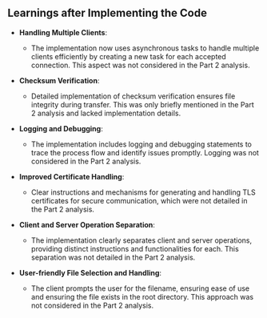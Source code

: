 ## Learnings after Implementing the Code

- **Handling Multiple Clients**:
  - The implementation now uses asynchronous tasks to handle multiple clients efficiently by creating a new task for each accepted connection. This aspect was not considered in the Part 2 analysis.

- **Checksum Verification**:
  - Detailed implementation of checksum verification ensures file integrity during transfer. This was only briefly mentioned in the Part 2 analysis and lacked implementation details.

- **Logging and Debugging**:
  - The implementation includes logging and debugging statements to trace the process flow and identify issues promptly. Logging was not considered in the Part 2 analysis.

- **Improved Certificate Handling**:
  - Clear instructions and mechanisms for generating and handling TLS certificates for secure communication, which were not detailed in the Part 2 analysis.

- **Client and Server Operation Separation**:
  - The implementation clearly separates client and server operations, providing distinct instructions and functionalities for each. This separation was not detailed in the Part 2 analysis.

- **User-friendly File Selection and Handling**:
  - The client prompts the user for the filename, ensuring ease of use and ensuring the file exists in the root directory. This approach was not considered in the Part 2 analysis.
